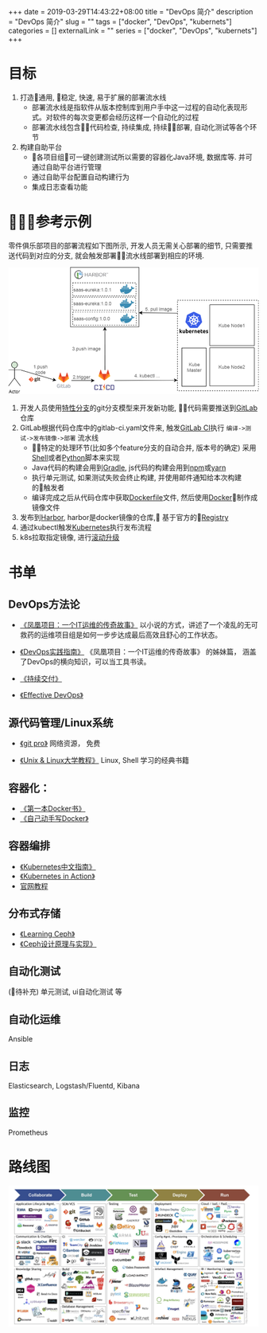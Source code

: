 +++
date = 2019-03-29T14:43:22+08:00
title = "DevOps 简介"
description = "DevOps 简介"
slug = "" 
tags = ["docker", "DevOps", "kubernets"]
categories = []
externalLink = ""
series = ["docker", "DevOps", "kubernets"]
+++




# 目标
1. 打造通用, 稳定, 快速, 易于扩展的部署流水线
    - 部署流水线是指软件从版本控制库到用户手中这一过程的自动化表现形式。对软件的每次变更都会经历这样一个自动化的过程
    - 部署流水线包含代码检查, 持续集成, 持续部署, 自动化测试等各个环节
2. 构建自助平台
    - 各项目组可一键创建测试所以需要的容器化Java环境, 数据库等. 并可通过自助平台进行管理
    - 通过自助平台配置自动构建行为
    - 集成日志查看功能

# 参考示例
零件俱乐部项目的部署流程如下图所示, 开发人员无需关心部署的细节, 只需要推送代码到对应的分支, 就会触发部署流水线部署到相应的环境.

![](/images/devops_introduction/publish-workflow.png)

1. 开发人员使用[特性分支](https://git.gantcloud.com/public-group/git-tutorial/wikis/git-feature-based-flow)的git分支模型来开发新功能, 代码需要推送到[GitLab](https://docs.gitlab.com/ee/)仓库
2. GitLab根据代码仓库中的gitlab-ci.yaml文件来, 触发[GitLab CI](https://docs.gitlab.com/ee/ci/)执行 `编译->测试->发布镜像->部署` 流水线
    - 特定的处理环节(比如多个feature分支的自动合并, 版本号的确定) 采用[Shell](https://www.tutorialspoint.com/unix/shell_scripting.htm)或者[Python](https://www.python.org/)脚本来实现
    - Java代码的构建会用到[Gradle](https://gradle.org/), js代码的构建会用到[npm](https://www.npmjs.com/)或[yarn](https://yarn.bootcss.com/)
    - 执行单元测试, 如果测试失败会终止构建, 并使用邮件通知给本次构建的触发者
    - 编译完成之后从代码仓库中获取[Dockerfile](https://docs.docker.com/engine/reference/builder/)文件, 然后使用[Docker](https://docs.docker.com/v17.09/engine/docker-overview/)制作成镜像文件
3. 发布到[Harbor](https://goharbor.io/), harbor是docker镜像的仓库, 基于官方的[Registry](https://docs.docker.com/registry/)
4. 通过kubectl触发[Kubernetes](https://kubernetes.io/docs/concepts/overview/what-is-kubernetes/)执行发布流程
5. k8s拉取指定镜像, 进行[滚动升级](https://kubernetes.io/docs/tutorials/kubernetes-basics/update/update-intro/)

# 书单

## DevOps方法论

- [《凤凰项目：一个IT运维的传奇故事》](https://book.douban.com/subject/26644070/)
以小说的方式，讲述了一个凌乱的无可救药的运维项目组是如何一步步达成最后高效且舒心的工作状态。

- [《DevOps实践指南》](https://book.douban.com/subject/30186150/)
《凤凰项目：一个IT运维的传奇故事》 的姊妹篇， 涵盖了DevOps的横向知识，可以当工具书读。

- [《持续交付》](https://book.douban.com/subject/6862062/)

- [《Effective DevOps》](https://book.douban.com/subject/26631259/)

## 源代码管理/Linux系统

- [《git pro》](https://git-scm.com/book/zh/v2) 
网络资源， 免费

- [《Unix & Linux大学教程》](https://book.douban.com/subject/4253716/)
Linux, Shell 学习的经典书籍

## 容器化：
- [《第一本Docker书》](https://book.douban.com/subject/26285268/)
- [《自己动手写Docker》](https://book.douban.com/subject/27082348/)

## 容器编排
- [《Kubernetes中文指南》](https://jimmysong.io/kubernetes-handbook/cloud-native/kubernetes-and-cloud-native-app-overview.html)
- [《Kubernetes in Action》](https://book.douban.com/subject/26997846/)
- [官网教程](https://kubernetes.io/docs/tutorials/)

## 分布式存储
- [《Learning Ceph》](https://book.douban.com/subject/26336220/)
- [《Ceph设计原理与实现》](https://book.douban.com/subject/27178824/)

## 自动化测试

(待补充) 单元测试, ui自动化测试 等

## 自动化运维
Ansible

## 日志
Elasticsearch, Logstash/Fluentd, Kibana

## 监控
Prometheus

# 路线图
![](/images/devops_introduction/15134301.png)

